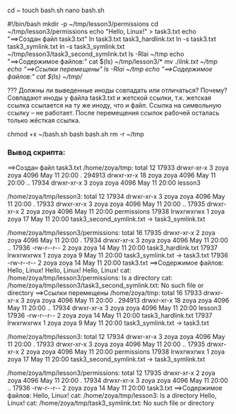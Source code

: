 cd ~
touch bash.sh
nano bash.sh


#!/bin/bash
mkdir -p ~/tmp/lesson3/permissions
cd ~/tmp/lesson3/permissions
echo "Hello, Linux!" > task3.txt
echo "==>Создан файл task3.txt"
ln task3.txt  task3_hardlink.txt
ln -s task3.txt task3_symlink.txt
ln -s task3_symlink.txt ~/tmp/lesson3/task3_second_symlink.txt
ls -Rlai ~/tmp
echo "==>Содержимое файлов:"
cat $(ls) ~/tmp/lesson3/*
mv ./*link.txt ~/tmp
echo "==>Ссылки перемещены"
ls -Rlai ~/tmp
echo "==>Содержимое файлов:"
cat $(ls) ~/tmp/*


??? Должны ли выведенные иноды совпадать или отличаться? Почему?
Совпадают иноды у файла task3.txt и жетской ссылки, т.к. жетская ссылка ссылается на ту же иноду, что и файл.
Ссылка на символьную ссылку – не работает. После перемещения ссылок рабочей осталась только жёсткая ссылка.


chmod +x ~/bash.sh
bash bash.sh
rm -r ~/tmp

### Вывод скрипта:
==>Создан файл task3.txt
/home/zoya/tmp:
total 12
 17933 drwxr-xr-x  3 zoya zoya 4096 May 11 20:00 .
294913 drwxr-xr-x 18 zoya zoya 4096 May 11 20:00 ..
 17934 drwxr-xr-x  3 zoya zoya 4096 May 11 20:00 lesson3

/home/zoya/tmp/lesson3:
total 12
17934 drwxr-xr-x 3 zoya zoya 4096 May 11 20:00 .
17933 drwxr-xr-x 3 zoya zoya 4096 May 11 20:00 ..
17935 drwxr-xr-x 2 zoya zoya 4096 May 11 20:00 permissions
17938 lrwxrwxrwx 1 zoya zoya   17 May 11 20:00 task3_second_symlink.txt -> task3_symlink.txt

/home/zoya/tmp/lesson3/permissions:
total 16
17935 drwxr-xr-x 2 zoya zoya 4096 May 11 20:00 .
17934 drwxr-xr-x 3 zoya zoya 4096 May 11 20:00 ..
17936 -rw-r--r-- 2 zoya zoya   14 May 11 20:00 task3_hardlink.txt
17937 lrwxrwxrwx 1 zoya zoya    9 May 11 20:00 task3_symlink.txt -> task3.txt
17936 -rw-r--r-- 2 zoya zoya   14 May 11 20:00 task3.txt
==>Содержимое файлов:
Hello, Linux!
Hello, Linux!
Hello, Linux!
cat: /home/zoya/tmp/lesson3/permissions: Is a directory
cat: /home/zoya/tmp/lesson3/task3_second_symlink.txt: No such file or directory
==>Ссылки перемещены
/home/zoya/tmp:
total 16
 17933 drwxr-xr-x  3 zoya zoya 4096 May 11 20:00 .
294913 drwxr-xr-x 18 zoya zoya 4096 May 11 20:00 ..
 17934 drwxr-xr-x  3 zoya zoya 4096 May 11 20:00 lesson3
 17936 -rw-r--r--  2 zoya zoya   14 May 11 20:00 task3_hardlink.txt
 17937 lrwxrwxrwx  1 zoya zoya    9 May 11 20:00 task3_symlink.txt -> task3.txt

/home/zoya/tmp/lesson3:
total 12
17934 drwxr-xr-x 3 zoya zoya 4096 May 11 20:00 .
17933 drwxr-xr-x 3 zoya zoya 4096 May 11 20:00 ..
17935 drwxr-xr-x 2 zoya zoya 4096 May 11 20:00 permissions
17938 lrwxrwxrwx 1 zoya zoya   17 May 11 20:00 task3_second_symlink.txt -> task3_symlink.txt

/home/zoya/tmp/lesson3/permissions:
total 12
17935 drwxr-xr-x 2 zoya zoya 4096 May 11 20:00 .
17934 drwxr-xr-x 3 zoya zoya 4096 May 11 20:00 ..
17936 -rw-r--r-- 2 zoya zoya   14 May 11 20:00 task3.txt
==>Содержимое файлов:
Hello, Linux!
cat: /home/zoya/tmp/lesson3: Is a directory
Hello, Linux!
cat: /home/zoya/tmp/task3_symlink.txt: No such file or directory
